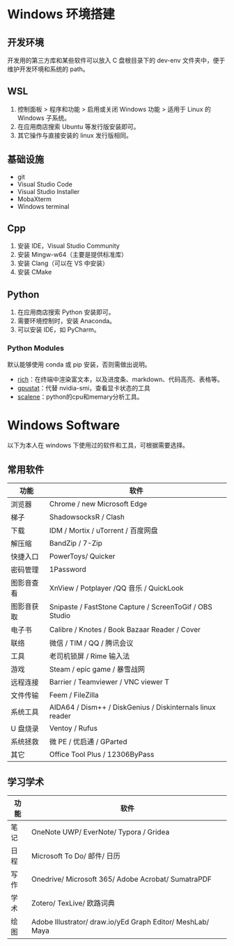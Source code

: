 # Windows 环境搭建

## 开发环境

开发用的第三方库和某些软件可以放入 C 盘根目录下的 dev-env 文件夹中，便于维护开发环境和系统的 path。

## WSL

1. 控制面板 > 程序和功能 > 启用或关闭 Windows 功能 > 适用于 Linux 的 Windows 子系统。
2. 在应用商店搜索 Ubuntu 等发行版安装即可。
3. 其它操作与直接安装的 linux 发行版相同。

## 基础设施

- git
- Visual Studio Code
- Visual Studio Installer
- MobaXterm
- Windows terminal

## Cpp

1. 安装 IDE，Visual Studio Community
2. 安装 Mingw-w64（主要是提供标准库）
3. 安装 Clang（可以在 VS 中安装）
4. 安装 CMake

## Python

1. 在应用商店搜索 Python 安装即可。
2. 需要环境控制时，安装 Anaconda。
3. 可以安装 IDE，如 PyCharm。

### Python Modules

默认能够使用 conda 或 pip 安装，否则需做出说明。

- [rich](https://github.com/willmcgugan/rich)：在终端中渲染富文本，以及进度条、markdown、代码高亮、表格等。
- [gpustat](https://github.com/wookayin/gpustat)：代替 nvidia-smi，查看显卡状态的工具
- [scalene](https://github.com/emeryberger/scalene)：python的cpu和memary分析工具。

# Windows Software

以下为本人在 windows 下使用过的软件和工具，可根据需要选择。

## 常用软件

| 功能       | 软件                                                      |
| ---------- | --------------------------------------------------------- |
| 浏览器     | Chrome / new Microsoft Edge                               |
| 梯子       | ShadowsocksR / Clash                                      |
| 下载       | IDM / Mortix / uTorrent / 百度网盘                        |
| 解压缩     | BandZip / 7-Zip                                           |
| 快捷入口   | PowerToys/ Quicker                                        |
| 密码管理   | 1Password                                                 |
| 图影音查看 | XnView / Potplayer /QQ 音乐 / QuickLook                   |
| 图影音获取 | Snipaste / FastStone Capture / ScreenToGif / OBS Studio   |
| 电子书     | Calibre / Knotes / Book Bazaar Reader / Cover             |
| 联络       | 微信 / TIM / QQ / 腾讯会议                                |
| 工具       | 老司机锁屏 / Rime 输入法                                  |
| 游戏       | Steam / epic game / 暴雪战网                              |
| 远程连接   | Barrier / Teamviewer / VNC viewer T                       |
| 文件传输   | Feem / FileZilla                                          |
| 系统工具   | AIDA64 / Dism++ / DiskGenius / Diskinternals linux reader |
| U 盘烧录   | Ventoy / Rufus                                            |
| 系统拯救   | 微 PE / 优启通 / GParted                                  |
| 其它       | Office Tool Plus / 12306ByPass                            |

## 学习学术

| 功能 | 软件                                                       |
| ---- | ---------------------------------------------------------- |
| 笔记 | OneNote UWP/ EverNote/ Typora / Gridea                     |
| 日程 | Microsoft To Do/ 邮件/ 日历                                |
| 写作 | Onedrive/ Microsoft 365/ Adobe Acrobat/ SumatraPDF         |
| 学术 | Zotero/ TexLive/ 欧路词典                                  |
| 绘图 | Adobe Illustrator/ draw.io/yEd Graph Editor/ MeshLab/ Maya |

